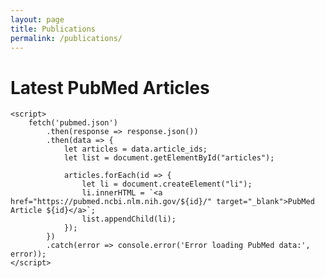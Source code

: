 ```yaml
---
layout: page
title: Publications
permalink: /publications/
---
```


<!DOCTYPE html>
<html lang="en">
<head>
    <meta charset="UTF-8">
    <meta name="viewport" content="width=device-width, initial-scale=1.0">
    <title>PubMed Articles</title>
</head>
<body>
    <h1>Latest PubMed Articles</h1>
    <ul id="articles"></ul>

    <script>
        fetch('pubmed.json')
            .then(response => response.json())
            .then(data => {
                let articles = data.article_ids;
                let list = document.getElementById("articles");

                articles.forEach(id => {
                    let li = document.createElement("li");
                    li.innerHTML = `<a href="https://pubmed.ncbi.nlm.nih.gov/${id}/" target="_blank">PubMed Article ${id}</a>`;
                    list.appendChild(li);
                });
            })
            .catch(error => console.error('Error loading PubMed data:', error));
    </script>
</body>
</html>
